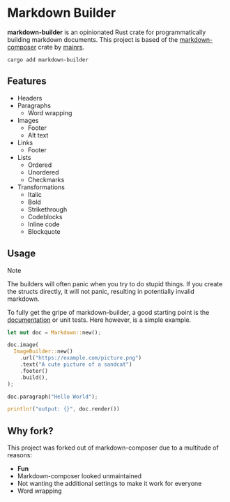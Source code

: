 # Markdown Builder

**markdown-builder** is an opinionated Rust crate for programmatically building
markdown documents. This project is based of the [markdown-composer] crate by
[mainrs].

```shell
cargo add markdown-builder
```

## Features

- Headers
- Paragraphs
  - Word wrapping
- Images
  - Footer
  - Alt text
- Links
  - Footer
- Lists
  - Ordered
  - Unordered
  - Checkmarks
- Transformations
  - Italic
  - Bold
  - Strikethrough
  - Codeblocks
  - Inline code
  - Blockquote

## Usage

> [!NOTE]
> The builders will often panic when you try to do stupid things.
> If you create the structs directly, it will not panic, resulting in potentially invalid markdown.

To fully get the gripe of markdown-builder, a good starting point is the
[documentation](https://docs.rs/markdown-builder/latest/markdown_builder/) or
unit tests. Here however, is a simple example.

```rust
let mut doc = Markdown::new();

doc.image(
  ImageBuilder::new()
    .url("https://example.com/picture.png")
    .text("A cute picture of a sandcat")
    .footer()
    .build(),
);

doc.paragraph("Hello World");

println!("output: {}", doc.render())
```

## Why fork?

This project was forked out of markdown-composer due to a multitude of reasons:

- **Fun**
- Markdown-composer looked unmaintained
- Not wanting the additional settings to make it work for everyone
- Word wrapping

[markdown-composer]: https://github.com/mainrs/markdown-composer-rs
[mainrs]: https://github.com/mainrs
